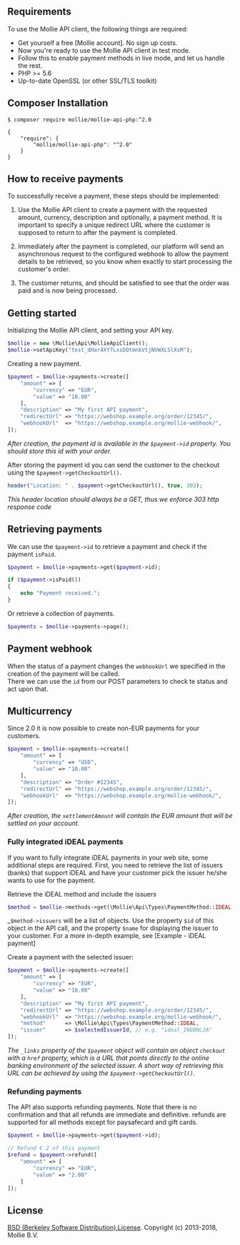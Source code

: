 ## Requirements ##
To use the Mollie API client, the following things are required:

+ Get yourself a free [Mollie account]. No sign up costs.
+ Now you're ready to use the Mollie API client in test mode.
+ Follow this to enable payment methods in live mode, and let us handle the rest.
+ PHP >= 5.6
+ Up-to-date OpenSSL (or other SSL/TLS toolkit)

## Composer Installation ##


    $ composer require mollie/mollie-api-php:^2.0

    {
        "require": {
            "mollie/mollie-api-php": "^2.0"
        }
    }

## How to receive payments ##

To successfully receive a payment, these steps should be implemented:

1. Use the Mollie API client to create a payment with the requested amount, currency, description and optionally, a payment method. It is important to specify a unique redirect URL where the customer is supposed to return to after the payment is completed.

2. Immediately after the payment is completed, our platform will send an asynchronous request to the configured webhook to allow the payment details to be retrieved, so you know when exactly to start processing the customer's order.

3. The customer returns, and should be satisfied to see that the order was paid and is now being processed.


## Getting started ##

Initializing the Mollie API client, and setting your API key.

```php
$mollie = new \Mollie\Api\MollieApiClient();
$mollie->setApiKey("test_dHar4XY7LxsDOtmnkVtjNVWXLSlXsM");
``` 

Creating a new payment.

```php
$payment = $mollie->payments->create([
    "amount" => [
        "currency" => "EUR",
        "value" => "10.00"
    ],
    "description" => "My first API payment",
    "redirectUrl" => "https://webshop.example.org/order/12345/",
    "webhookUrl"  => "https://webshop.example.org/mollie-webhook/",
]);
```
_After creation, the payment id is available in the `$payment->id` property. You should store this id with your order._

After storing the payment id you can send the customer to the checkout using the `$payment->getCheckoutUrl()`.  

```php
header("Location: " . $payment->getCheckoutUrl(), true, 303);
```
_This header location should always be a GET, thus we enforce 303 http response code_

## Retrieving payments ##
We can use the `$payment->id` to retrieve a payment and check if the payment `isPaid`.

```php
$payment = $mollie->payments->get($payment->id);

if ($payment->isPaid())
{
    echo "Payment received.";
}
```

Or retrieve a collection of payments.

```php
$payments = $mollie->payments->page(); 
```


## Payment webhook ##

When the status of a payment changes the `webhookUrl` we specified in the creation of the payment will be called.  
There we can use the `id` from our POST parameters to check te status and act upon that.

## Multicurrency ##
Since 2.0 it is now possible to create non-EUR payments for your customers.

```php
$payment = $mollie->payments->create([
    "amount" => [
        "currency" => "USD",
        "value" => "10.00"
    ],
    "description" => "Order #12345",
    "redirectUrl" => "https://webshop.example.org/order/12345/",
    "webhookUrl"  => "https://webshop.example.org/mollie-webhook/",
]);
```
_After creation, the `settlementAmount` will contain the EUR amount that will be settled on your account._


### Fully integrated iDEAL payments ###

If you want to fully integrate iDEAL payments in your web site, some additional steps are required. First, you need to
retrieve the list of issuers (banks) that support iDEAL and have your customer pick the issuer he/she wants to use for
the payment.

Retrieve the iDEAL method and include the issuers

```php
$method = $mollie->methods->get(\Mollie\Api\Types\PaymentMethod::IDEAL, ["include" => "issuers"]);
```

_`$method->issuers` will be a list of objects. Use the property `$id` of this object in the
 API call, and the property `$name` for displaying the issuer to your customer. For a more in-depth example, see [Example - iDEAL payment]
 
 Create a payment with the selected issuer:

```php
$payment = $mollie->payments->create([
    "amount" => [
        "currency" => "EUR",
        "value" => "10.00"
    ],
    "description" => "My first API payment",
    "redirectUrl" => "https://webshop.example.org/order/12345/",
    "webhookUrl"  => "https://webshop.example.org/mollie-webhook/",
    "method"      => \Mollie\Api\Types\PaymentMethod::IDEAL,
    "issuer"      => $selectedIssuerId, // e.g. "ideal_INGBNL2A"
]);
```

_The `_links` property of the `$payment` object will contain an object `checkout` with a `href` property, which is a URL that points directly to the online banking environment of the selected issuer.
A short way of retrieving this URL can be achieved by using the `$payment->getCheckoutUrl()`._

### Refunding payments ###

The API also supports refunding payments. Note that there is no confirmation and that all refunds are immediate and
definitive. refunds are supported for all methods except for paysafecard and gift cards.

```php
$payment = $mollie->payments->get($payment->id);

// Refund € 2 of this payment
$refund = $payment->refund([
    "amount" => [
        "currency" => "EUR",
        "value" => "2.00"
    ]
]);
```
## License ##
[BSD (Berkeley Software Distribution) License](https://opensource.org/licenses/bsd-license.php).
Copyright (c) 2013-2018, Mollie B.V.
